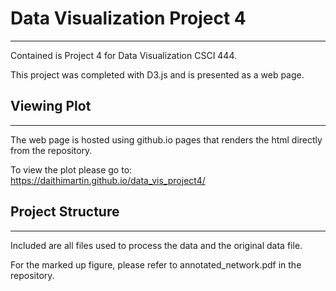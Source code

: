 # Data Visualization Project 4
---
Contained is Project 4 for Data Visualization CSCI 444.

This project was completed with D3.js and is presented as a web page. 

## Viewing Plot
---
The web page is hosted using github.io pages that renders the html directly from the repository. 

To view the plot please go to: https://daithimartin.github.io/data_vis_project4/

## Project Structure
---

Included are all files used to process the data and the original data file. 

For the marked up figure, please refer to annotated_network.pdf in the repository.